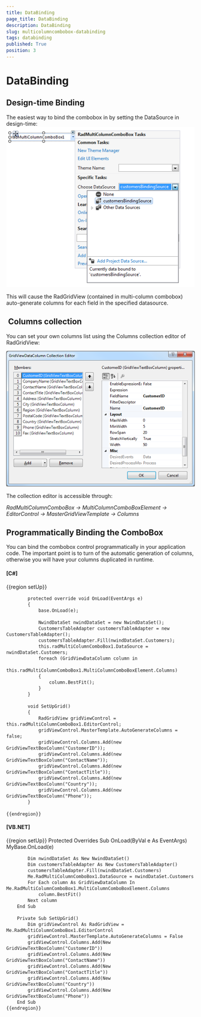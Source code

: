 ```yaml
---
title: DataBinding
page_title: DataBinding
description: DataBinding
slug: multicolumncombobox-databinding
tags: databinding
published: True
position: 3
---
```


# DataBinding



## Design-time Binding

The easiest way to bind the combobox in by setting the DataSource in design-time:![multicolumncombobox-databinding 001](images/multicolumncombobox-databinding001.png)

This will cause the RadGridView (contained in multi-column combobox) auto-generate columns for each field in the specified datasource. 

##  Columns collection

You can set your own columns list using the Columns collection editor of RadGridView:

![multicolumncombobox-databinding 002](images/multicolumncombobox-databinding002.png)

The collection editor is accessible through: 

*RadMultiColumnComboBox -> MultiColumnComboBoxElement -> EditorControl -> MasterGridViewTemplate -> Columns*

## Programmatically Binding the ComboBox

You can bind the combobox control programmatically in your application code. The important point is to turn of the automatic generation of columns, otherwise you will have your columns duplicated in runtime. 

#### __[C#]__

{{region setUp}}
	            
	        protected override void OnLoad(EventArgs e)
	        {
	            base.OnLoad(e);
	            
	            NwindDataSet nwindDataSet = new NwindDataSet();
	            CustomersTableAdapter customersTableAdapter = new CustomersTableAdapter();
	            customersTableAdapter.Fill(nwindDataSet.Customers);
	            this.radMultiColumnComboBox1.DataSource = nwindDataSet.Customers;
	            foreach (GridViewDataColumn column in
	                this.radMultiColumnComboBox1.MultiColumnComboBoxElement.Columns)
	            {
	                column.BestFit();
	            }
	        }
	            
	        void SetUpGrid()
	        {
	            RadGridView gridViewControl = this.radMultiColumnComboBox1.EditorControl;
	            gridViewControl.MasterTemplate.AutoGenerateColumns = false;
	            gridViewControl.Columns.Add(new GridViewTextBoxColumn("CustomerID"));
	            gridViewControl.Columns.Add(new GridViewTextBoxColumn("ContactName"));
	            gridViewControl.Columns.Add(new GridViewTextBoxColumn("ContactTitle"));
	            gridViewControl.Columns.Add(new GridViewTextBoxColumn("Country"));
	            gridViewControl.Columns.Add(new GridViewTextBoxColumn("Phone"));
	        }
	            
	{{endregion}}



#### __[VB.NET]__

{{region setUp}}
	    Protected Overrides Sub OnLoad(ByVal e As EventArgs)
	        MyBase.OnLoad(e)
	
	        Dim nwindDataSet As New NwindDataSet()
	        Dim customersTableAdapter As New CustomersTableAdapter()
	        customersTableAdapter.Fill(nwindDataSet.Customers)
	        Me.RadMultiColumnComboBox1.DataSource = nwindDataSet.Customers
	        For Each column As GridViewDataColumn In Me.RadMultiColumnComboBox1.MultiColumnComboBoxElement.Columns
	            column.BestFit()
	        Next column
	    End Sub
	
	    Private Sub SetUpGrid()
	        Dim gridViewControl As RadGridView = Me.RadMultiColumnComboBox1.EditorControl
	        gridViewControl.MasterTemplate.AutoGenerateColumns = False
	        gridViewControl.Columns.Add(New GridViewTextBoxColumn("CustomerID"))
	        gridViewControl.Columns.Add(New GridViewTextBoxColumn("ContactName"))
	        gridViewControl.Columns.Add(New GridViewTextBoxColumn("ContactTitle"))
	        gridViewControl.Columns.Add(New GridViewTextBoxColumn("Country"))
	        gridViewControl.Columns.Add(New GridViewTextBoxColumn("Phone"))
	    End Sub
	{{endregion}}




